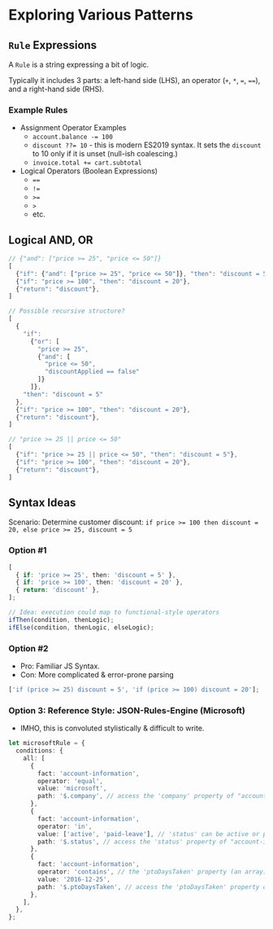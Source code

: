 # Exploring Various Patterns

## `Rule` Expressions

A `Rule` is a string expressing a bit of logic.

Typically it includes 3 parts: a left-hand side (LHS), an operator (`+`, `*`, `=`, `==`), and a right-hand side (RHS).

### Example Rules

- Assignment Operator Examples
  - `account.balance -= 100`
  - `discount ??= 10` - this is modern ES2019 syntax. It sets the `discount` to 10 only if it is unset (null-ish coalescing.)
  - `invoice.total += cart.subtotal`
- Logical Operators (Boolean Expressions)
  - `==`
  - `!=`
  - `>=`
  - `>`
  - etc.

## Logical AND, OR

```ts
// {"and": ["price >= 25", "price <= 50"]}
[
  {"if": {"and": ["price >= 25", "price <= 50"]}, "then": "discount = 5"},
  {"if": "price >= 100", "then": "discount = 20"},
  {"return": "discount"},
]

// Possible recursive structure?
[
  {
    "if":
      {"or": [
        "price >= 25",
        {"and": [
          "price <= 50",
          "discountApplied == false"
        ]}
      ]},
    "then": "discount = 5"
  },
  {"if": "price >= 100", "then": "discount = 20"},
  {"return": "discount"},
]

// "price >= 25 || price <= 50"
[
  {"if": "price >= 25 || price <= 50", "then": "discount = 5"},
  {"if": "price >= 100", "then": "discount = 20"},
  {"return": "discount"},
]

```

## Syntax Ideas

Scenario: Determine customer discount: `if price >= 100 then discount = 20, else price >= 25, discount = 5`

### Option #1

```ts
[
  { if: 'price >= 25', then: 'discount = 5' },
  { if: 'price >= 100', then: 'discount = 20' },
  { return: 'discount' },
];
```

```ts
// Idea: execution could map to functional-style operators
ifThen(condition, thenLogic);
ifElse(condition, thenLogic, elseLogic);
```

### Option #2

- Pro: Familiar JS Syntax.
- Con: More complicated & error-prone parsing

```ts
['if (price >= 25) discount = 5', 'if (price >= 100) discount = 20'];
```

### Option 3: Reference Style: JSON-Rules-Engine (Microsoft)

- IMHO, this is convoluted stylistically & difficult to write.

```ts
let microsoftRule = {
  conditions: {
    all: [
      {
        fact: 'account-information',
        operator: 'equal',
        value: 'microsoft',
        path: '$.company', // access the 'company' property of "account-information"
      },
      {
        fact: 'account-information',
        operator: 'in',
        value: ['active', 'paid-leave'], // 'status' can be active or paid-leave
        path: '$.status', // access the 'status' property of "account-information"
      },
      {
        fact: 'account-information',
        operator: 'contains', // the 'ptoDaysTaken' property (an array) must contain '2016-12-25'
        value: '2016-12-25',
        path: '$.ptoDaysTaken', // access the 'ptoDaysTaken' property of "account-information"
      },
    ],
  },
};
```
